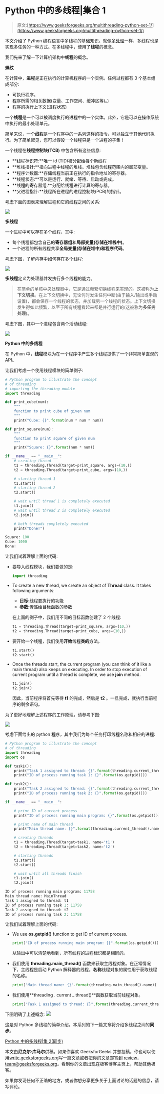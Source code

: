 # Python 中的多线程|集合 1

> 原文:[https://www.geeksforgeeks.org/multithreading-python-set-1/](https://www.geeksforgeeks.org/multithreading-python-set-1/)

本文介绍了 Python 编程语言中多线程的基础知识。就像[多处理](https://www.geeksforgeeks.org/multiprocessing-python-set-1/)一样，多线程也是实现多任务的一种方式。在多线程中，使用了**线程**的概念。

我们先来了解一下计算机架构中**线程**的概念。

**螺纹**

在计算中，**进程**是正在执行的计算机程序的一个实例。任何过程都有 3 个基本组成部分:

*   可执行程序。
*   程序所需的相关数据(变量、工作空间、缓冲区等)。)
*   程序的执行上下文(进程状态)

一个**线程**是一个可以被调度执行的进程中的一个实体。此外，它是可以在操作系统中执行的最小处理单元。

简单来说，一个**线程**是一个程序中的一系列这样的指令，可以独立于其他代码执行。为了简单起见，您可以假设一个线程只是一个进程的子集！

一个线程在**线程控制块(TCB)** 中包含所有这些信息:

*   **线程标识符:**唯一 id (TID)被分配给每个新线程
*   **堆栈指针:**指向进程中线程的堆栈。堆栈包含线程范围内的局部变量。
*   **程序计数器:**存储线程当前正在执行的指令地址的寄存器。
*   **线程状态:**可以是运行、就绪、等待、启动或完成。
*   **线程的寄存器组:**分配给线程进行计算的寄存器。
*   **父进程指针:**线程所在进程的进程控制块(PCB)的指针。

考虑下面的图表来理解进程和它的线程之间的关系:

![](img/f466a68a9fda0a266c669c6328e41650.png)

**多线程**

一个进程中可以存在多个线程，其中:

*   每个线程都包含自己的**寄存器组**和**局部变量(存储在堆栈中)**。
*   一个进程的所有线程共享**全局变量(存储在堆中)**和**程序代码**。

考虑下图，了解内存中如何存在多个线程:

![](img/bb8de5c952c466633d67c1f419bbc005.png)

**多线程**定义为处理器并发执行多个线程的能力。

> 在简单的单核中央处理器中，它是通过频繁切换线程来实现的。这被称为**上下文切换**。在上下文切换中，无论何时发生任何中断(由于输入/输出或手动设置)，都会保存一个线程的状态，并加载另一个线程的状态。上下文切换发生得如此频繁，以至于所有线程看起来都是并行运行的(这被称为**多任务处理**)。

考虑下图，其中一个进程包含两个活动线程:

![](img/77aa1d3fab3cd2745979375a2b3f1622.png)

**Python 中的多线程**

在 Python 中，**线程**模块为在一个程序中产生多个线程提供了一个非常简单直观的 API。

让我们考虑一个使用线程模块的简单例子:

```py
# Python program to illustrate the concept
# of threading
# importing the threading module
import threading

def print_cube(num):
    """
    function to print cube of given num
    """
    print("Cube: {}".format(num * num * num))

def print_square(num):
    """
    function to print square of given num
    """
    print("Square: {}".format(num * num))

if __name__ == "__main__":
    # creating thread
    t1 = threading.Thread(target=print_square, args=(10,))
    t2 = threading.Thread(target=print_cube, args=(10,))

    # starting thread 1
    t1.start()
    # starting thread 2
    t2.start()

    # wait until thread 1 is completely executed
    t1.join()
    # wait until thread 2 is completely executed
    t2.join()

    # both threads completely executed
    print("Done!")
```

```py
Square: 100
Cube: 1000
Done!

```

让我们试着理解上面的代码:

*   要导入线程模块，我们要做的是:

    ```py
    import threading

    ```

*   To create a new thread, we create an object of **Thread** class. It takes following arguments:
    *   **目标**:线程要执行的功能
    *   **参数**:传递给目标函数的参数

    在上面的例子中，我们用不同的目标函数创建了 2 个线程:

    ```py
    t1 = threading.Thread(target=print_square, args=(10,))
    t2 = threading.Thread(target=print_cube, args=(10,))

    ```

*   要开始一个线程，我们使用**开始**线程**类的**方法。

    ```py
    t1.start()
    t2.start()

    ```

*   Once the threads start, the current program (you can think of it like a main thread) also keeps on executing. In order to stop execution of current program until a thread is complete, we use **join** method.

    ```py
    t1.join()
    t2.join()

    ```

    因此，当前程序将首先等待 **t1** 的完成，然后是 **t2** 。一旦完成，就执行当前程序的剩余语句。

为了更好地理解上述程序的工作原理，请参考下图:

![](img/4bdcaeda58a024f119ba9d291b874691.png)

考虑下面给出的 python 程序，其中我们为每个任务打印线程名称和相应的进程:

```py
# Python program to illustrate the concept
# of threading
import threading
import os

def task1():
    print("Task 1 assigned to thread: {}".format(threading.current_thread().name))
    print("ID of process running task 1: {}".format(os.getpid()))

def task2():
    print("Task 2 assigned to thread: {}".format(threading.current_thread().name))
    print("ID of process running task 2: {}".format(os.getpid()))

if __name__ == "__main__":

    # print ID of current process
    print("ID of process running main program: {}".format(os.getpid()))

    # print name of main thread
    print("Main thread name: {}".format(threading.current_thread().name))

    # creating threads
    t1 = threading.Thread(target=task1, name='t1')
    t2 = threading.Thread(target=task2, name='t2')  

    # starting threads
    t1.start()
    t2.start()

    # wait until all threads finish
    t1.join()
    t2.join()
```

```py
ID of process running main program: 11758
Main thread name: MainThread
Task 1 assigned to thread: t1
ID of process running task 1: 11758
Task 2 assigned to thread: t2
ID of process running task 2: 11758

```

让我们试着理解上面的代码:

*   We use **os.getpid()** function to get ID of current process.

    ```py
    print("ID of process running main program: {}".format(os.getpid()))

    ```

    从输出中可以清楚地看到，所有线程的进程标识都是相同的。

*   我们使用 **threading.main_thread()** 函数来获取主线程对象。在正常情况下，主线程是启动 Python 解释器的线程。**名称**线程对象的属性用于获取线程的名称。

    ```py
    print("Main thread name: {}".format(threading.main_thread().name))

    ```

*   我们使用**threading . current _ thread()**函数获取当前线程对象。

    ```py
    print("Task 1 assigned to thread: {}".format(threading.current_thread().name))

    ```

下图明确了上述概念:
![](img/4dcde6e943d1d095870a98d5d3287c47.png)

这是对 Python 多线程的简单介绍。本系列的下一篇文章将介绍多线程之间的**同步**。

[Python 中的多线程|集 2(同步)](https://www.geeksforgeeks.org/multithreading-in-python-set-2-synchronization/)

本文由**尼克尔·库马尔**供稿。如果你喜欢 GeeksforGeeks 并想投稿，你也可以使用[write.geeksforgeeks.org](http://www.write.geeksforgeeks.org)写一篇文章或者把你的文章邮寄到 review-team@geeksforgeeks.org。看到你的文章出现在极客博客主页上，帮助其他极客。

如果你发现任何不正确的地方，或者你想分享更多关于上面讨论的话题的信息，请写评论。